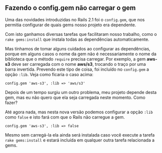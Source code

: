 ## Fazendo o config.gem não carregar o gem

Uma das novidades introduzidas no Rails 2.1 foi o `config.gem`, que nos permitia configurar de quais gems nosso projeto era dependente.

Com isto ganhamos diversas tarefas que facilitaram nosso trabalho, como o `rake gems:install` que instala todas as dependências automaticamente.

Mas tínhamos de tomar alguns cuidados ao configurar as dependências, porque em alguns casos o nome da gem não é necessariamente o nome da biblioteca que o método `require` precisa carregar. Por exemplo, a gem **aws-s3** deve ser carregada com o nome **aws/s3**, trocando o traço por uma barra invertida. Prevendo este tipo de coisa, foi incluído no `config.gem` a opção `:lib`. Veja como ficaria o caso acima:

	config.gem 'aws-s3', :lib => 'aws/s3'

Depois de um tempo surgiu um outro problema, meu projeto depende desta gem, mas eu não quero que ela seja carregada neste momento. Como fazer?

Até agora nada, mas nesta nova versão podemos configurar a opção `:lib` como `false` e isto fará com que o Rails não carregue a gem.

	config.gem 'aws-s3', :lib => false

Mesmo sem carregá-la ela ainda será instalada caso você execute a tarefa `rake gems:install` e estará incluída em qualquer outra tarefa relacionada a gems.
